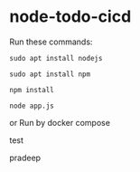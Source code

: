 # node-todo-cicd

Run these commands:


`sudo apt install nodejs`


`sudo apt install npm`


`npm install`

`node app.js`

or Run by docker compose

test

pradeep
